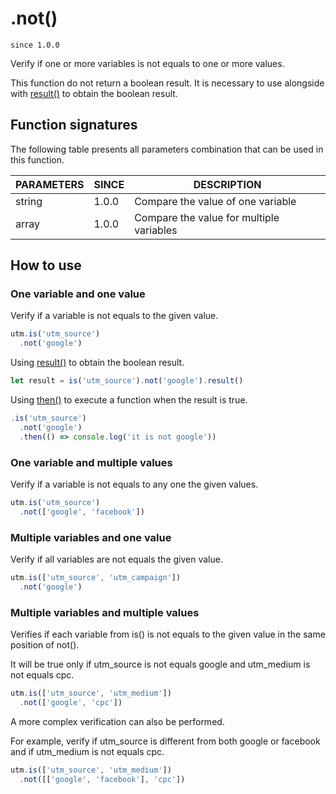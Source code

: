 # .not()

`since 1.0.0`

Verify if one or more variables is not equals to one or more values.

This function do not return a boolean result. It is necessary to use alongside with [result()](result.md) to obtain the boolean result.

## Function signatures

The following table presents all parameters combination that can be used in this function.

| PARAMETERS | SINCE | DESCRIPTION |
| ---------- | ----- | ----------- |
| string     | 1.0.0 | Compare the value of one variable |
| array      | 1.0.0 | Compare the value for multiple variables |

## How to use

### One variable and one value

Verify if a variable is not equals to the given value.

```js
utm.is('utm_source')
  .not('google')
```

Using [result()](result.md) to obtain the boolean result.

```js
let result = is('utm_source').not('google').result()
```

Using [then()](then.md) to execute a function when the result is true.

```js
.is('utm_source')
  .not('google')
  .then(() => console.log('it is not google'))
```

### One variable and multiple values

Verify if a variable is not equals to any one the given values.

```js
utm.is('utm_source')
  .not(['google', 'facebook'])
```

### Multiple variables and one value

Verify if all variables are not equals the given value.

```js
utm.is(['utm_source', 'utm_campaign'])
  .not('google')
```

### Multiple variables and multiple values

Verifies if each variable from is() is not equals to the given value in the same position of not().

It will be true only if utm_source is not equals google and utm_medium is not equals cpc.

```js
utm.is(['utm_source', 'utm_medium'])
  .not(['google', 'cpc'])
```

A more complex verification can also be performed.

For example, verify if utm_source is different from both google or facebook and if utm_medium is not equals cpc.

```js
utm.is(['utm_source', 'utm_medium'])
  .not([['google', 'facebook'], 'cpc'])
```
